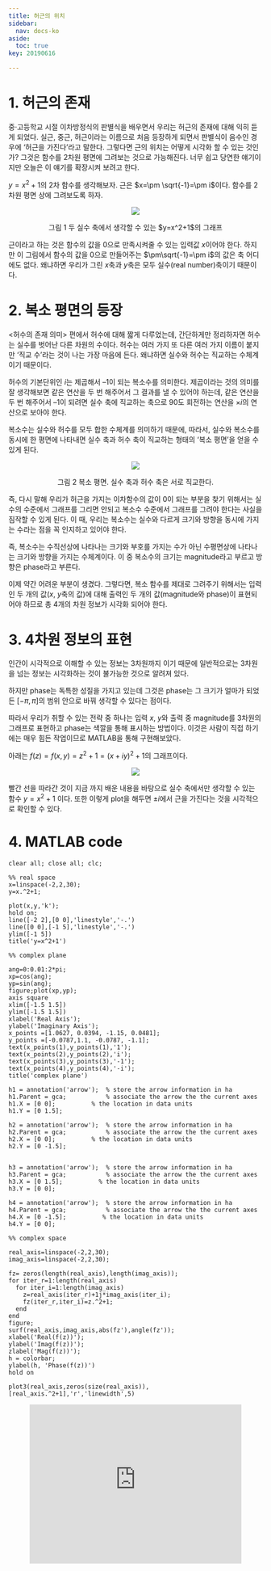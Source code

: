 ```yaml
---
title: 허근의 위치
sidebar:
  nav: docs-ko
aside:
  toc: true
key: 20190616

---
```



# 1. 허근의 존재

중·고등학교 시절 이차방정식의 판별식을 배우면서 우리는 허근의 존재에 대해 익히 듣게 되었다. 실근, 중근, 허근이라는 이름으로 처음 등장하게 되면서 판별식이 음수인 경우에 ‘허근을 가진다’라고 말한다. 그렇다면 근의 위치는 어떻게 시각화 할 수 있는 것인가? 그것은 함수를 2차원 평면에 그려보는 것으로 가능해진다. 너무 쉽고 당연한 얘기이지만 오늘은 이 얘기를 확장시켜 보려고 한다.

$y=x^2+1$의 2차 함수를 생각해보자. 근은 $x=\pm \sqrt{-1}=\pm i$이다. 함수를 2차원 평면 상에 그려보도록 하자.


<p align="center">
  <img src="https://raw.githubusercontent.com/angeloyeo/angeloyeo.github.io/master/pics/2-3-imaginary_roots/noname01.png">
</p>

<center>그림 1 두 실수 축에서 생각할 수 있는 $y=x^2+1$의 그래프</center>

근이라고 하는 것은 함수의 값을 0으로 만족시켜줄 수 있는 입력값 $x$이어야 한다. 하지만 이 그림에서 함수의 값을 0으로 만들어주는 $\pm\sqrt{-1}=\pm i$의 값은 축 어디에도 없다. 왜냐하면 우리가 그린 $x$축과 $y$축은 모두 실수(real number)축이기 때문이다.

# 2. 복소 평면의 등장

<허수의 존재 의미> 편에서 허수에 대해 짧게 다루었는데, 간단하게만 정리하자면 허수는 실수를 벗어난 다른 차원의 수이다. 허수는 여러 가지 또 다른 여러 가지 이름이 붙지만 ‘직교 수’라는 것이 나는 가장 마음에 든다. 왜냐하면 실수와 허수는 직교하는 수체계이기 때문이다.

 허수의 기본단위인 $i$는 제곱해서 –1이 되는 복소수를 의미한다. 제곱이라는 것의 의미를 잘 생각해보면 같은 연산을 두 번 해주어서 그 결과를 낼 수 있어야 하는데, 같은 연산을 두 번 해주어서 –1이 되려면 실수 축에 직교하는 축으로 90도 회전하는 연산을 $\times i$의 연산으로 보아야 한다. 

복소수는 실수와 허수를 모두 합한 수체계를 의미하기 때문에, 따라서, 실수와 복소수를 동시에 한 평면에 나타내면 실수 축과 허수 축이 직교하는 형태의 ‘복소 평면’을 얻을 수 있게 된다. 

<p align="center">
  <img src="https://raw.githubusercontent.com/angeloyeo/angeloyeo.github.io/master/pics/2-3-imaginary_roots/noname02.png">
</p>

<center>그림 2 복소 평면. 실수 축과 허수 축은 서로 직교한다.</center>

즉, 다시 말해 우리가 허근을 가지는 이차함수의 값이 0이 되는 부분을 찾기 위해서는 실수의 수준에서 그래프를 그리면 안되고 복소수 수준에서 그래프를 그려야 한다는 사실을 짐작할 수 있게 된다. 이 때, 우리는 복소수는 실수와 다르게 크기와 방향을 동시에 가지는 수라는 점을 꼭 인지하고 있어야 한다. 

즉, 복소수는 수직선상에 나타나는 크기와 부호를 가지는 수가 아닌 수평면상에 나타나는 크기와 방향을 가지는 수체계이다. 이 중 복소수의 크기는 magnitude라고 부르고 방향은 phase라고 부른다. 

이제 약간 어려운 부분이 생겼다. 그렇다면, 복소 함수를 제대로 그려주기 위해서는 입력인 두 개의 값($x$, $y$축의 값)에 대해 출력인 두 개의 값(magnitude와 phase)이 표현되어야 하므로 총 4개의 차원 정보가 시각화 되어야 한다.

# 3. 4차원 정보의 표현

인간이 시각적으로 이해할 수 있는 정보는 3차원까지 이기 때문에 일반적으로는 3차원을 넘는 정보는 시각화하는 것이 불가능한 것으로 알려져 있다. 

하지만 phase는 독특한 성질을 가지고 있는데 그것은 phase는 그 크기가 얼마가 되었든 $[-\pi, \pi]$의 범위 안으로 바꿔 생각할 수 있다는 점이다. 

따라서 우리가 취할 수 있는 전략 중 하나는 입력 $x$, $y$와 출력 중 magnitude를 3차원의 그래프로 표현하고 phase는 색깔을 통해 표시하는 방법이다. 이것은 사람이 직접 하기에는 매우 힘든 작업이므로 MATLAB을 통해 구현해보았다. 

아래는 $f(z)=f(x,y)=z^2+1=(x+iy)^2+1$의 그래프이다.

<p align="center">
  <img src="https://raw.githubusercontent.com/angeloyeo/angeloyeo.github.io/master/pics/2-3-imaginary_roots/noname03.png">
</p>

빨간 선을 따라간 것이 지금 까지 배운 내용을 바탕으로 실수 축에서만 생각할 수 있는 함수 $y=x^2+1$ 이다. 또한 이렇게 plot을 해두면 $\pm i$에서 근을 가진다는 것을 시각적으로 확인할 수 있다.

# 4. MATLAB code


```
clear all; close all; clc;

%% real space
x=linspace(-2,2,30);
y=x.^2+1;

plot(x,y,'k');
hold on;
line([-2 2],[0 0],'linestyle','-.')
line([0 0],[-1 5],'linestyle','-.')
ylim([-1 5])
title('y=x^2+1')

%% complex plane

ang=0:0.01:2*pi; 
xp=cos(ang);
yp=sin(ang);
figure;plot(xp,yp);
axis square
xlim([-1.5 1.5])
ylim([-1.5 1.5])
xlabel('Real Axis');
ylabel('Imaginary Axis');
x_points =[1.0627, 0.0394, -1.15, 0.0481];
y_points =[-0.0787,1.1, -0.0787, -1.1];
text(x_points(1),y_points(1),'1');
text(x_points(2),y_points(2),'i');
text(x_points(3),y_points(3),'-1');
text(x_points(4),y_points(4),'-i');
title('complex plane')

h1 = annotation('arrow');  % store the arrow information in ha
h1.Parent = gca;           % associate the arrow the the current axes
h1.X = [0 0];          % the location in data units
h1.Y = [0 1.5];   

h2 = annotation('arrow');  % store the arrow information in ha
h2.Parent = gca;           % associate the arrow the the current axes
h2.X = [0 0];          % the location in data units
h2.Y = [0 -1.5];   


h3 = annotation('arrow');  % store the arrow information in ha
h3.Parent = gca;           % associate the arrow the the current axes
h3.X = [0 1.5];          % the location in data units
h3.Y = [0 0];   

h4 = annotation('arrow');  % store the arrow information in ha
h4.Parent = gca;           % associate the arrow the the current axes
h4.X = [0 -1.5];          % the location in data units
h4.Y = [0 0];   

%% complex space

real_axis=linspace(-2,2,30);
imag_axis=linspace(-2,2,30);

fz= zeros(length(real_axis),length(imag_axis));
for iter_r=1:length(real_axis)
  for iter_i=1:length(imag_axis)
    z=real_axis(iter_r)+1j*imag_axis(iter_i);
    fz(iter_r,iter_i)=z.^2+1;
  end
end
figure;
surf(real_axis,imag_axis,abs(fz'),angle(fz'));
xlabel('Real(f(z))');
ylabel('Imag(f(z))');
zlabel('Mag(f(z))');
h = colorbar;
ylabel(h, 'Phase(f(z))')
hold on

plot3(real_axis,zeros(size(real_axis)),[real_axis.^2+1],'r','linewidth',5)
```

<center>
<iframe width="420" height="315" src="https://www.youtube.com/embed/DJD-s9jK6Tk" frameborder="0" allowfullscreen></iframe></center>
